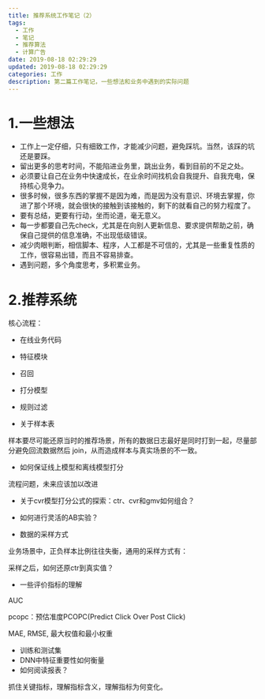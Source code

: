 ```yaml
---
title: 推荐系统工作笔记（2）
tags:
  - 工作
  - 笔记
  - 推荐算法
  - 计算广告
date: 2019-08-18 02:29:29
updated: 2019-08-18 02:29:29
categories: 工作
description: 第二篇工作笔记，一些想法和业务中遇到的实际问题
---
```




# 1.一些想法

- 工作上一定仔细，只有细致工作，才能减少问题，避免踩坑。当然，该踩的坑还是要踩。
- 留出更多的思考时间，不能陷进业务里，跳出业务，看到目前的不足之处。
- 必须要让自己在业务中快速成长，在业余时间找机会自我提升、自我充电，保持核心竞争力。
- 很多时候，很多东西的掌握不是因为难，而是因为没有意识、环境去掌握，你进了那个环境，就会很快的接触到该接触的，剩下的就看自己的努力程度了。
- 要有总结，更要有行动，坐而论道，毫无意义。
- 每一步都要自己先check，尤其是在向别人更新信息、要求提供帮助之前，确保自己提供的信息准确，不出现低级错误。
- 减少肉眼判断，相信脚本、程序，人工都是不可信的，尤其是一些重复性质的工作，很容易出错，而且不容易排查。
- 遇到问题，多个角度思考，多积累业务。



<!-- more -->

# 2.推荐系统

核心流程：

- 在线业务代码
- 特征模块
- 召回
- 打分模型
- 规则过滤





- 关于样本表

样本要尽可能还原当时的推荐场景，所有的数据日志最好是同时打到一起，尽量部分避免回流数据然后 join，从而造成样本与真实场景的不一致。

- 如何保证线上模型和离线模型打分

流程问题，未来应该加以改进

- 关于cvr模型打分公式的探索：ctr、cvr和gmv如何组合？

- 如何进行灵活的AB实验？

- 数据的采样方式

业务场景中，正负样本比例往往失衡，通用的采样方式有：

采样之后，如何还原ctr到真实值？

- 一些评价指标的理解

AUC

pcopc：预估准度PCOPC(Predict Click Over Post Click)

 MAE, RMSE, 最大权值和最小权重

- 训练和测试集
- DNN中特征重要性如何衡量
- 如何阅读报表？

抓住关键指标，理解指标含义，理解指标为何变化。
